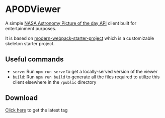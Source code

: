 # APODViewer

A simple [NASA Astronomy Picture of the day API][1] client built for entertainment purposes. 

It is based on [modern-webpack-starter-project][2] which is a customizable skeleton starter project.

## Useful commands

  * `serve`: Run `npm run serve` to get a locally-served version of the viewer
  * `build`: Run `npm run build` to generate all the files required to utilize this client elsewhere in the `/public` directory

## Download 

[Click here][3] to get the latest tag

[1]: https://api.nasa.gov/api.html#apod
[2]: https://github.com/cfv1984/modern-webpack-starter-project
[3]: /archive/v0.0.1.zip
